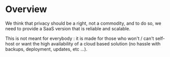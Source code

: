 # Overview

We think that privacy should be a right, not a commodity, and to do so, we need to provide a SaaS version that is reliable and scalable.

This is not meant for everybody : it is made for those who won't / can't self-host or want the high availability of a cloud based solution (no hassle with backups, deployment, updates, etc ...).

